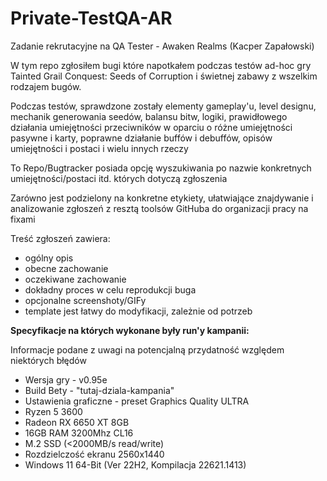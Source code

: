 # Private-TestQA-AR
Zadanie rekrutacyjne na QA Tester - Awaken Realms (Kacper Zapałowski)

W tym repo zgłosiłem bugi które napotkałem podczas testów ad-hoc gry Tainted Grail Conquest: Seeds of Corruption i świetnej zabawy z wszelkim rodzajem bugów.

Podczas testów, sprawdzone zostały elementy gameplay'u, level designu, mechanik generowania seedów, balansu bitw, logiki, prawidłowego działania umiejętności przeciwników w oparciu o różne umiejętności pasywne i karty, poprawne działanie buffów i debuffów, opisów umiejętności i postaci i wielu innych rzeczy

To Repo/Bugtracker posiada opcję wyszukiwania po nazwie konkretnych umiejętności/postaci itd. których dotyczą zgłoszenia

Zarówno jest podzielony na konkretne etykiety, ułatwiające znajdywanie i analizowanie zgłoszeń z resztą toolsów GitHuba do organizacji pracy na fixami

Treść zgłoszeń zawiera:
- ogólny opis
- obecne zachowanie
- oczekiwane zachowanie
- dokładny proces w celu reprodukcji buga
- opcjonalne screenshoty/GIFy
- template jest łatwy do modyfikacji, zależnie od potrzeb


**Specyfikacje na których wykonane były run'y kampanii:**

Informacje podane z uwagi na potencjalną przydatność względem niektórych błędów
- Wersja gry - v0.95e
- Build Bety - "tutaj-dziala-kampania"
- Ustawienia graficzne - preset Graphics Quality ULTRA
- Ryzen 5 3600
- Radeon RX 6650 XT 8GB
- 16GB RAM 3200Mhz CL16
- M.2 SSD (<2000MB/s read/write)
- Rozdzielczość ekranu 2560x1440
- Windows 11 64-Bit (Ver 22H2, Kompilacja 22621.1413)
